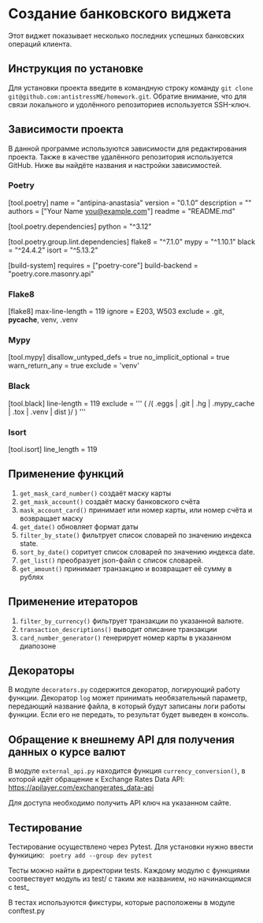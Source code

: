 # Создание банковского виджета

Этот виджет показывает несколько последних успешных банковских операций клиента.

## Инструкция по установке

Для установки проекта введите в командную строку команду ` git clone git@github.com:antistressME/homework.git `.
Обратие внимание, что для связи локального и удолённого репозиториев используется SSH-ключ.

## Зависимости проекта

В данной программе используются зависимости для редактирования проекта. 
Также в качестве удалённого репозитория используется GitHub. 
Ниже вы найдёте названия и настройки зависимостей.

### Poetry

[tool.poetry]
name = "antipina-anastasia"
version = "0.1.0"
description = ""
authors = ["Your Name <you@example.com>"]
readme = "README.md"

[tool.poetry.dependencies]
python = "^3.12"


[tool.poetry.group.lint.dependencies]
flake8 = "^7.1.0"
mypy = "^1.10.1"
black = "^24.4.2"
isort = "^5.13.2"

[build-system]
requires = ["poetry-core"]
build-backend = "poetry.core.masonry.api"

### Flake8

[flake8]
max-line-length = 119
ignore = E203, W503
exclude = .git, __pycache__, venv, .venv

### Mypy

[tool.mypy]
disallow_untyped_defs = true
no_implicit_optional = true
warn_return_any = true
exclude = 'venv'

### Black

[tool.black]
line-length = 119
exclude = '''
(
  /(
      \.eggs
    | \.git
    | \.hg
    | \.mypy_cache
    | \.tox
    | \.venv
    | dist
  )/
)
'''

### Isort

[tool.isort]
line_length = 119

## Применение функций

1. ` get_mask_card_number() ` создаёт маску карты
2. `get_mask_account()` создаёт маску банковского счёта
3. `mask_account_card()` принимает или номер карты, или номер счёта и возвращает маску
4. `get_date()` обновляет формат даты
5. `filter_by_state()` фильтрует список словарей по значению индекса state.
6. `sort_by_date()` соритует список словарей по значению индекса date.
7. `get_list()` преобразует json-файл с список словарей.
8. `get_amount()` принимает транзакцию и возвращает её сумму в рублях

## Применение итераторов

1. `filter_by_currency()` фильтрует транзакции по указанной валюте.
2. `transaction_descriptions()` выводит описание транзакции
3. `card_number_generator()` генерирует номер карты в указанном диапозоне

## Декораторы

В модуле `decorators.py` содержится декоратор, логирующий работу функции.
Декоратор `log` может принимать необязательный параметр, передающий название файла,
в который будут записаны логи работы функции. Если его не передать, то результат будет выведен в консоль.

## Обращение к внешнему API для получения данных о курсе валют

В модуле `external_api.py` находится функция `currency_conversion()`,
в которой идёт обращение к Exchange Rates Data API: https://apilayer.com/exchangerates_data-api

Для доступа необходимо получить API ключ на указанном сайте.

## Тестирование

Тестирование осуществлено через Pytest.
Для установки нужно ввести функицию:
` poetry add --group dev pytest`

Тесты можно найти в директории tests. 
Каждому модулю с функциями соотвествует модуль из test/ 
с таким же названием, но начинающимся с test_

В тестах используются фикстуры, которые расположены в модуле conftest.py

